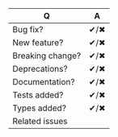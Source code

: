 <!--
Before creating a pull request, please read our contributing guidelines:

CONTRIBUTING.md

Remember: Unless it is an urgent bugfix, please use `next` as the base for your PR

Please fill the following form (leave what's relevant)
-->

| Q                | A   |
| ---------------- | --- |
| Bug fix?         | ✔/✖ |
| New feature?     | ✔/✖ |
| Breaking change? | ✔/✖ |
| Deprecations?    | ✔/✖ |
| Documentation?   | ✔/✖ |
| Tests added?     | ✔/✖ |
| Types added?     | ✔/✖ |
| Related issues   |     |

<!-- Describe your changes below in detail. -->
